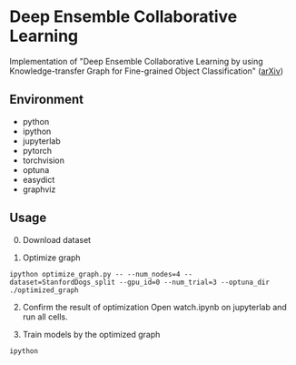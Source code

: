 # Deep Ensemble Collaborative Learning
Implementation of "Deep Ensemble Collaborative Learning by using Knowledge-transfer Graph for Fine-grained Object Classification" ([arXiv](https://arxiv.org/abs/2103.14845))

## Environment
* python
* ipython
* jupyterlab
* pytorch
* torchvision
* optuna
* easydict
* graphviz

## Usage
0. Download dataset

1. Optimize graph
~~~ 
ipython optimize_graph.py -- --num_nodes=4 --dataset=StanfordDogs_split --gpu_id=0 --num_trial=3 --optuna_dir ./optimized_graph
~~~

2. Confirm the result of optimization
Open watch.ipynb on jupyterlab and run all cells.

3. Train models by the optimized graph
~~~ 
ipython
~~~
